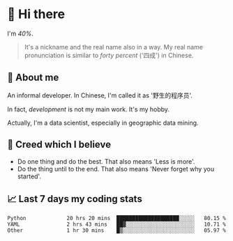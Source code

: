 # 👋 Hi there

I'm *40%*.

> It's a nickname and the real name also in a way.
> My real name pronunciation is similar to *forty percent* ('四成') in Chinese.

## :speech_balloon: About me

An informal developer. In Chinese, I'm called it as '野生的程序员'.

In fact, _development_ is not my main work. It's my hobby.

Actually, I'm a data scientist, especially in geographic data mining.

## :see_no_evil: Creed which I believe

- Do one thing and do the best. That also means 'Less is more'.
- Do the thing until to the end. That also means 'Never forget why you started'.

## :chart_with_upwards_trend: Last 7 days my coding stats

<!--START_SECTION:waka-->

```text
Python             20 hrs 20 mins  ████████████████████░░░░░   80.15 %
YAML               2 hrs 43 mins   ██▓░░░░░░░░░░░░░░░░░░░░░░   10.71 %
Other              1 hr 30 mins    █▒░░░░░░░░░░░░░░░░░░░░░░░   05.97 %
```

<!--END_SECTION:waka-->
